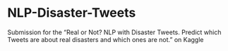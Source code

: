 # NLP-Disaster-Tweets
Submission for the “Real or Not? NLP with Disaster Tweets. Predict which Tweets are about real disasters and which ones are not.” on Kaggle
